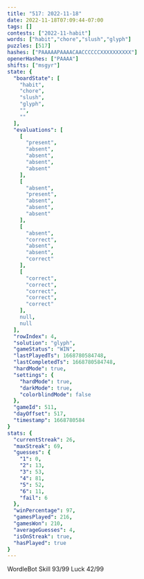 ```yaml
---
title: "517: 2022-11-18"
date: 2022-11-18T07:09:44-07:00
tags: []
contests: ["2022-11-habit"]
words: ["habit","chore","slush","glyph"]
puzzles: [517]
hashes: ["PAAAAAPAAAACAACCCCCCXXXXXXXXXX"]
openerHashes: ["PAAAA"]
shifts: ["msgyr"]
state: {
  "boardState": [
    "habit",
    "chore",
    "slush",
    "glyph",
    "",
    ""
  ],
  "evaluations": [
    [
      "present",
      "absent",
      "absent",
      "absent",
      "absent"
    ],
    [
      "absent",
      "present",
      "absent",
      "absent",
      "absent"
    ],
    [
      "absent",
      "correct",
      "absent",
      "absent",
      "correct"
    ],
    [
      "correct",
      "correct",
      "correct",
      "correct",
      "correct"
    ],
    null,
    null
  ],
  "rowIndex": 4,
  "solution": "glyph",
  "gameStatus": "WIN",
  "lastPlayedTs": 1668780584748,
  "lastCompletedTs": 1668780584748,
  "hardMode": true,
  "settings": {
    "hardMode": true,
    "darkMode": true,
    "colorblindMode": false
  },
  "gameId": 511,
  "dayOffset": 517,
  "timestamp": 1668780584
}
stats: {
  "currentStreak": 26,
  "maxStreak": 69,
  "guesses": {
    "1": 0,
    "2": 13,
    "3": 53,
    "4": 81,
    "5": 52,
    "6": 11,
    "fail": 6
  },
  "winPercentage": 97,
  "gamesPlayed": 216,
  "gamesWon": 210,
  "averageGuesses": 4,
  "isOnStreak": true,
  "hasPlayed": true
}
---
```

<!-- more -->
WordleBot
Skill 93/99
Luck 42/99
